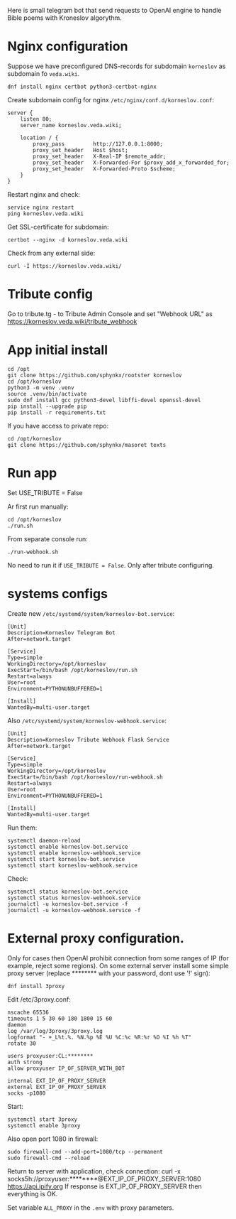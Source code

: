 Here is small telegram bot that send requests to OpenAI engine to handle Bible poems with Kroneslov algorythm.

# Nginx configuration
Suppose we have preconfigured DNS-records for subdomain `korneslov` as subdomain fo `veda.wiki`.

```
dnf install nginx certbot python3-certbot-nginx
```

Create subdomain config for nginx `/etc/nginx/conf.d/korneslov.conf`:
```
server {
    listen 80;
    server_name korneslov.veda.wiki;

    location / {
        proxy_pass         http://127.0.0.1:8000;
        proxy_set_header   Host $host;
        proxy_set_header   X-Real-IP $remote_addr;
        proxy_set_header   X-Forwarded-For $proxy_add_x_forwarded_for;
        proxy_set_header   X-Forwarded-Proto $scheme;
    }
}
```

Restart nginx and check:
```
service nginx restart
ping korneslov.veda.wiki
```

Get SSL-certificate for subdomain:
```
certbot --nginx -d korneslov.veda.wiki
```
Check from any external side:
```
curl -I https://korneslov.veda.wiki/
```


# Tribute config
Go to  tribute.tg - to Tribute Admin Console and set "Webhook URL" as https://korneslov.veda.wiki/tribute_webhook


# App initial install
```
cd /opt
git clone https://github.com/sphynkx/rootster korneslov
cd /opt/korneslov
python3 -m venv .venv
source .venv/bin/activate
sudo dnf install gcc python3-devel libffi-devel openssl-devel
pip install --upgrade pip
pip install -r requirements.txt
```

If you have access to private repo:
```
cd /opt/korneslov
git clone https://github.com/sphynkx/masoret texts
```




# Run app
Set USE_TRIBUTE = False

Ar first run manually:
```
cd /opt/korneslov
./run.sh
```

From separate console run:
```
./run-webhook.sh
```
No need to run it if `USE_TRIBUTE = False`. Only after tribute configuring.


# systems configs
Create new `/etc/systemd/system/korneslov-bot.service`:
```
[Unit]
Description=Korneslov Telegram Bot
After=network.target

[Service]
Type=simple
WorkingDirectory=/opt/korneslov
ExecStart=/bin/bash /opt/korneslov/run.sh
Restart=always
User=root
Environment=PYTHONUNBUFFERED=1

[Install]
WantedBy=multi-user.target
```
Also `/etc/systemd/system/korneslov-webhook.service`:
```
[Unit]
Description=Korneslov Tribute Webhook Flask Service
After=network.target

[Service]
Type=simple
WorkingDirectory=/opt/korneslov
ExecStart=/bin/bash /opt/korneslov/run-webhook.sh
Restart=always
User=root
Environment=PYTHONUNBUFFERED=1

[Install]
WantedBy=multi-user.target
```
Run them:
```
systemctl daemon-reload
systemctl enable korneslov-bot.service
systemctl enable korneslov-webhook.service
systemctl start korneslov-bot.service
systemctl start korneslov-webhook.service
```
Check:
```
systemctl status korneslov-bot.service
systemctl status korneslov-webhook.service
journalctl -u korneslov-bot.service -f
journalctl -u korneslov-webhook.service -f
```


# External proxy configuration.
Only for cases then OpenAI prohibit connection from some ranges of IP (for example, reject some regions).
On some external server install some simple proxy server (replace ******** with your password, dont use '!' sign):
```
dnf install 3proxy
```
Edit /etc/3proxy.conf:
```
nscache 65536
timeouts 1 5 30 60 180 1800 15 60
daemon
log /var/log/3proxy/3proxy.log
logformat "- +_L%t.%. %N.%p %E %U %C:%c %R:%r %O %I %h %T"
rotate 30

users proxyuser:CL:********
auth strong
allow proxyuser IP_OF_SERVER_WITH_BOT

internal EXT_IP_OF_PROXY_SERVER
external EXT_IP_OF_PROXY_SERVER
socks -p1080
```
Start:
```
systemctl start 3proxy
systemctl enable 3proxy
```

Also open port 1080 in firewall:
```
sudo firewall-cmd --add-port=1080/tcp --permanent
sudo firewall-cmd --reload
```

Return to server with application, check connection:
curl -x socks5h://proxyuser:********@EXT_IP_OF_PROXY_SERVER:1080 https://api.ipify.org
If response is EXT_IP_OF_PROXY_SERVER then everything is OK.

Set variable `ALL_PROXY` in the `.env` with proxy parameters.
